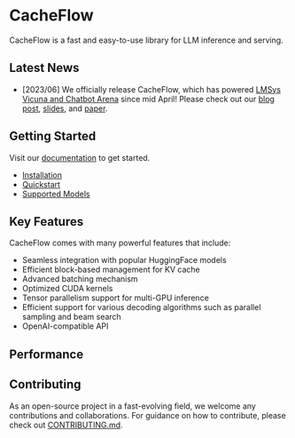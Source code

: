 # CacheFlow

CacheFlow is a fast and easy-to-use library for LLM inference and serving.

## Latest News

- [2023/06] We officially release CacheFlow, which has powered [LMSys Vicuna and Chatbot Arena]() since mid April! Please check out our [blog post](), [slides](), and [paper]().

## Getting Started

Visit our [documentation]() to get started.
- [Installation]()
- [Quickstart]()
- [Supported Models]()

## Key Features

CacheFlow comes with many powerful features that include:

- Seamless integration with popular HuggingFace models
- Efficient block-based management for KV cache
- Advanced batching mechanism
- Optimized CUDA kernels
- Tensor parallelism support for multi-GPU inference
- Efficient support for various decoding algorithms such as parallel sampling and beam search
- OpenAI-compatible API

## Performance


## Contributing

As an open-source project in a fast-evolving field, we welcome any contributions and collaborations.
For guidance on how to contribute, please check out [CONTRIBUTING.md](./CONTRIBUTING.md).
